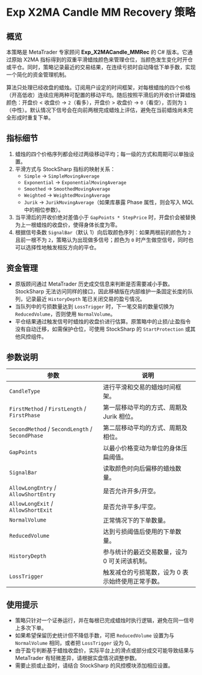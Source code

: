 # Exp X2MA Candle MM Recovery 策略

## 概览
本策略是 MetaTrader 专家顾问 **Exp_X2MACandle_MMRec** 的 C# 版本。它通过原始 X2MA 指标得到的双重平滑蜡烛颜色来管理仓位，当颜色发生变化时开仓或平仓。同时，策略记录最近的交易结果，在连续亏损时自动降低下单手数，实现一个简化的资金管理机制。

算法只处理已经收盘的蜡烛。订阅用户设定的时间框架，对每根蜡烛的四个价格（开高低收）连续应用两种可配置的移动平均。随后按照平滑后的开收价计算蜡烛颜色：开盘价 < 收盘价 → `2`（看多），开盘价 > 收盘价 → `0`（看空），否则为 `1`（中性）。默认情况下信号会在向前两根完成蜡烛上评估，避免在当前蜡烛尚未完全形成时重复下单。

## 指标细节
1. 蜡烛的四个价格序列都会经过两级移动平均；每一级的方式和周期可以单独设置。
2. 平滑方式与 StockSharp 指标的映射关系：
   - `Simple` → `SimpleMovingAverage`
   - `Exponential` → `ExponentialMovingAverage`
   - `Smoothed` → `SmoothedMovingAverage`
   - `Weighted` → `WeightedMovingAverage`
   - `Jurik` → `JurikMovingAverage`（如果库暴露 Phase 属性，则会写入 MQL 中的相位参数）。
3. 当平滑后的开收价绝对差值小于 `GapPoints * StepPrice` 时，开盘价会被替换为上一根蜡烛的收盘价，使得身体长度为零。
4. 根据信号条数 `SignalBar`（默认 1）向后取颜色序列：如果两根前的颜色为 `2` 且前一根不为 `2`，策略认为出现做多信号；颜色为 `0` 时产生做空信号，同时也可以选择性地触发相反方向的平仓。

## 资金管理
- 原版顾问通过 MetaTrader 历史成交信息来判断是否需要减小手数。StockSharp 无法访问同样的接口，因此移植版在内部维护一条固定长度的队列，记录最近 `HistoryDepth` 笔已关闭交易的盈亏情况。
- 当队列中的亏损数量达到 `LossTrigger` 时，下一笔交易的数量切换为 `ReducedVolume`，否则使用 `NormalVolume`。
- 平仓结果通过触发信号时蜡烛的收盘价进行估算。原策略中的止损/止盈指令没有自动迁移，如需保护仓位，可使用 StockSharp 的 `StartProtection` 或其他风控组件。

## 参数说明
| 参数 | 说明 |
|------|------|
| `CandleType` | 进行平滑和交易的蜡烛时间框架。 |
| `FirstMethod` / `FirstLength` / `FirstPhase` | 第一层移动平均的方式、周期及 Jurik 相位。 |
| `SecondMethod` / `SecondLength` / `SecondPhase` | 第二层移动平均的方式、周期及相位。 |
| `GapPoints` | 以最小价格变动为单位的身体压扁阈值。 |
| `SignalBar` | 读取颜色时向后偏移的蜡烛数量。 |
| `AllowLongEntry` / `AllowShortEntry` | 是否允许开多/开空。 |
| `AllowLongExit` / `AllowShortExit` | 是否允许平多/平空。 |
| `NormalVolume` | 正常情况下的下单数量。 |
| `ReducedVolume` | 达到亏损阈值后使用的下单数量。 |
| `HistoryDepth` | 参与统计的最近交易数量，设为 0 可关闭该机制。 |
| `LossTrigger` | 触发减仓的亏损笔数，设为 0 表示始终使用正常手数。 |

## 使用提示
- 策略只针对一个证券运行，并在每根已完成蜡烛时执行逻辑，避免在同一信号上多次下单。
- 如果希望保留历史统计但不降低手数，可把 `ReducedVolume` 设置为与 `NormalVolume` 相同，或者把 `LossTrigger` 设为 0。
- 由于盈亏判断基于蜡烛收盘价，实际平台上的滑点或部分成交可能导致结果与 MetaTrader 有轻微差异，请根据实盘情况调整参数。
- 需要止损或止盈时，请结合 StockSharp 的风控模块添加相应设置。
